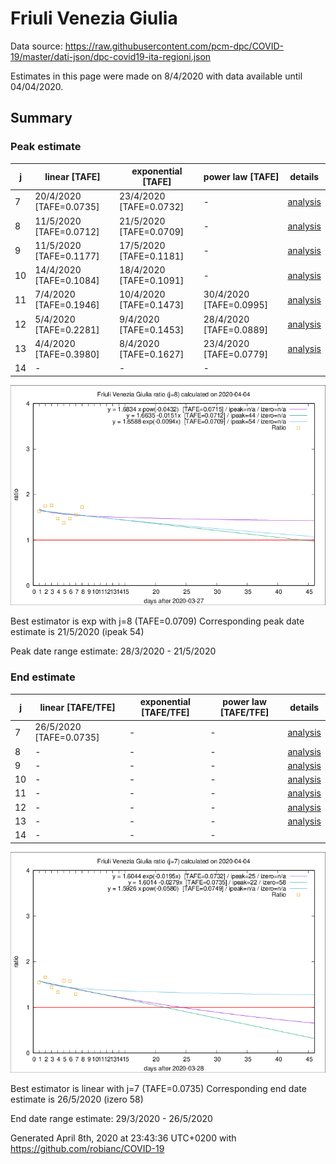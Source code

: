 # Friuli Venezia Giulia


Data source: https://raw.githubusercontent.com/pcm-dpc/COVID-19/master/dati-json/dpc-covid19-ita-regioni.json

Estimates in this page were made on 8/4/2020 with data available until 04/04/2020.


## Summary 

### Peak estimate 
|j|linear [TAFE]|exponential [TAFE]|power law [TAFE]|details|
|---|----|-----------|---------|-------|
|7|20/4/2020 [TAFE=0.0735]|23/4/2020 [TAFE=0.0732]|-|[analysis](COVID-19_friuli_venezia_giulia_j7_2020-04-04.md)|
|8|11/5/2020 [TAFE=0.0712]|21/5/2020 [TAFE=0.0709]|-|[analysis](COVID-19_friuli_venezia_giulia_j8_2020-04-04.md)|
|9|11/5/2020 [TAFE=0.1177]|17/5/2020 [TAFE=0.1181]|-|[analysis](COVID-19_friuli_venezia_giulia_j9_2020-04-04.md)|
|10|14/4/2020 [TAFE=0.1084]|18/4/2020 [TAFE=0.1091]|-|[analysis](COVID-19_friuli_venezia_giulia_j10_2020-04-04.md)|
|11|7/4/2020 [TAFE=0.1946]|10/4/2020 [TAFE=0.1473]|30/4/2020 [TAFE=0.0995]|[analysis](COVID-19_friuli_venezia_giulia_j11_2020-04-04.md)|
|12|5/4/2020 [TAFE=0.2281]|9/4/2020 [TAFE=0.1453]|28/4/2020 [TAFE=0.0889]|[analysis](COVID-19_friuli_venezia_giulia_j12_2020-04-04.md)|
|13|4/4/2020 [TAFE=0.3980]|8/4/2020 [TAFE=0.1627]|23/4/2020 [TAFE=0.0779]|[analysis](COVID-19_friuli_venezia_giulia_j13_2020-04-04.md)|
|14|-|-|-||

![best peak estimate](COVID-19_friuli_venezia_giulia_j8_2020-04-04.png)

Best estimator is exp with j=8 (TAFE=0.0709)
Corresponding peak date estimate is 21/5/2020 (ipeak 54)


Peak date range estimate: 28/3/2020 - 21/5/2020

### End estimate 
|j|linear [TAFE/TFE]|exponential [TAFE/TFE]|power law [TAFE/TFE]|details|
|---|----|-----------|---------|-------|
|7|26/5/2020 [TAFE=0.0735]|-|-|[analysis](COVID-19_friuli_venezia_giulia_j7_2020-04-04.md)|
|8|-|-|-|[analysis](COVID-19_friuli_venezia_giulia_j8_2020-04-04.md)|
|9|-|-|-|[analysis](COVID-19_friuli_venezia_giulia_j9_2020-04-04.md)|
|10|-|-|-|[analysis](COVID-19_friuli_venezia_giulia_j10_2020-04-04.md)|
|11|-|-|-|[analysis](COVID-19_friuli_venezia_giulia_j11_2020-04-04.md)|
|12|-|-|-|[analysis](COVID-19_friuli_venezia_giulia_j12_2020-04-04.md)|
|13|-|-|-|[analysis](COVID-19_friuli_venezia_giulia_j13_2020-04-04.md)|
|14|-|-|-||

![best zero estimate](COVID-19_friuli_venezia_giulia_j7_2020-04-04.png)

Best estimator is linear with j=7 (TAFE=0.0735)
Corresponding end date estimate is 26/5/2020 (izero 58)


End date range estimate: 29/3/2020 - 26/5/2020

Generated April 8th, 2020 at 23:43:36 UTC+0200 with https://github.com/robianc/COVID-19
